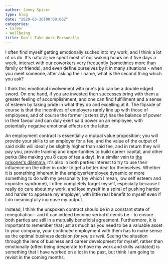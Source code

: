 ```yaml
---
author: Jonny Spicer
type: blog
date: "2020-03-26T00:00:00Z"
categories:
- Career
- Wellbeing
title: Don't Take Work Personally
---
```

I often find myself getting emotionally sucked into my work, and I think a lot of us do. It's natural; we spent most of
our waking hours on it five days a week, interact with our coworkers very frequently (sometimes more than family or friends),
and even define ourselves by it in many situations - when you meet someone, after asking their name, what is the second
thing which you ask?

I think this emotional involvement with one's job can be a double edged sword. On one hand, if you are invested then
successes bring with them a greater feeling of accomplishment, and one can find fulfillment and a sense of esteem by
taking pride in what they do and excelling at it. The flipside of course is that the incentives of employers rarely
line up with those of employees, and of course the former (ostensibly) has the balance of power in their favour and
can duly exert said power on an employee, with potentially negative emotional effects on the latter.

An employment contract is essentially a mutual value proposition; you will provide your skills to an employer for a fee,
and the value of the output of said skills will ideally be slightly higher than said fee, and in return they will pay
you, provide training and opportunities to build career capital, and other perks (like making you 8 cups of tea a day).
In a similar vein to [the prisoner's dilemma,](/blog/the-prisoners-dilemma) it's also in both parties
interest to try to use their influence on the other in order to get a better deal for themselves. Whether it is something
inherent in the employer/employee dynamic or more something to do with my personality (by which I mean, low self esteem
and imposter syndrome), I often completely forget myself, especially because I really do care about my work, and lose
myself in a spiral of pushing harder and harder to appease my employer, with little real benefit to myself even if I
do meaningfully increase my output.

Instead, I think the unspoken contract should be in a constant state of renegotiation - and it can indeed become verbal
if needs be - to ensure both parties are still in a mutually beneficial agreement. Furthermore, it is important to remember
that just as much as you need to be a valuable asset to your company, your continued employment with them has to make
sense as the optimal business decision *for you as well*. Seeing the situation through the lens of business and career
development for myself, rather than emotionally (often being desperate to have my work and skills validated) is something
that I have worked on a lot in the past, but think I am going to revisit in the coming months.
